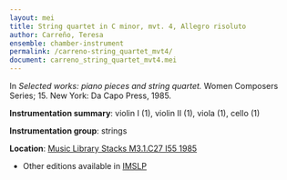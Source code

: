```yaml
---
layout: mei
title: String quartet in C minor, mvt. 4, Allegro risoluto
author: Carreño, Teresa
ensemble: chamber-instrument
permalink: /carreno-string_quartet_mvt4/
document: carreno_string_quartet_mvt4.mei
---
```


In *Selected works: piano pieces and string quartet.* Women Composers Series; 15. New York: Da Capo Press, 1985.

**Instrumentation summary**: violin I (1), violin II (1), viola (1), cello (1) 

**Instrumentation group**: strings 

**Location**: <a href="https://tufts-primo.hosted.exlibrisgroup.com/permalink/f/bnf7qa/01TUN_ALMA21106777390003851" target="_blank">Music Library Stacks M3.1.C27 I55 1985</a>
- Other editions available in <a href="https://imslp.org/wiki/String_Quartet_(Carre%C3%B1o%2C_Teresa)" target="_blank">IMSLP</a>
